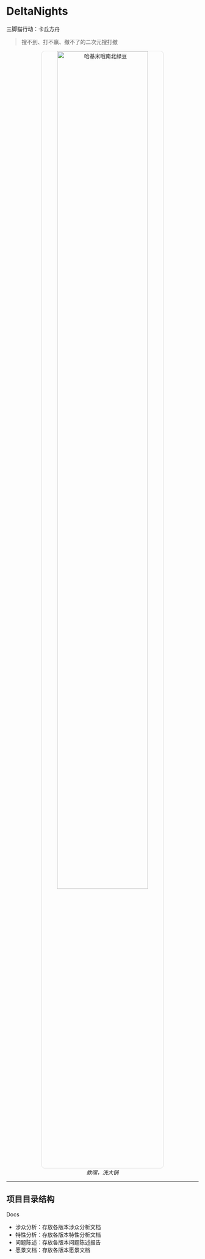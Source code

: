 # DeltaNights

三脚猫行动：卡丘方舟

> 搜不到、打不赢、撤不了的二次元搜打撤

<div align="center">
  <figure>
    <img src="https://github.com/user-attachments/assets/c437d848-e1e8-4cf1-983b-a0ff06563e1e" 
         width="75%" 
         style="border-radius: 8px; border: 1px solid #ddd;"
         alt="哈基米哦南北绿豆">
    <figcaption><em>欸嘿，洗大锅</em></figcaption>
  </figure>
</div>

---
## 项目目录结构

Docs
- 涉众分析：存放各版本涉众分析文档
- 特性分析：存放各版本特性分析文档
- 问题陈述：存放各版本问题陈述报告
- 愿景文档：存放各版本愿景文档